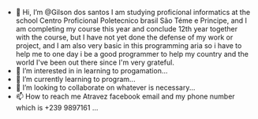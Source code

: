 - 👋 Hi, I’m @Gilson dos santos I am studying proficíonal informatics at the school Centro Proficional Poletecnico brasil São Téme e Principe, and I am completing my course this year and conclude 12th year together with the course, but I have not yet done the defense of my work or project, and I am also very basic in this programming aria so i have to help me to one day i be a good programmer to help my country and the world I've been out there since I'm very grateful.
- 👀 I’m interested in 
in learning to progamation...
- 🌱 I’m currently learning  to program...
- 💞️ I’m looking to collaborate on whatever is necessary...
- 📫 How to reach me Atravez facebook email and my phone number which is +239 9897161 ...

<!---
Gilson11/Gilson11 is a ✨ special ✨ repository because its `README.md` (this file) appears on your GitHub profile.
You can click the Preview link to take a look at your changes.
--->
